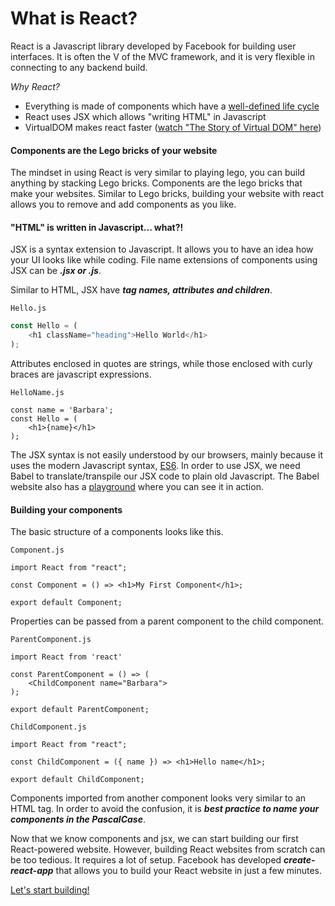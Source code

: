# What is React?

React is a Javascript library developed by Facebook for building user interfaces. It is often the V of the MVC framework, and it is very flexible in connecting to any backend build.

_Why React?_

- Everything is made of components which have a [well-defined life cycle](https://reactjs.org/docs/state-and-lifecycle.html)
- React uses JSX which allows "writing HTML" in Javascript
- VirtualDOM makes react faster ([watch "The Story of Virtual DOM" here](https://www.youtube.com/watch?v=BYbgopx44vo))

#### Components are the Lego bricks of your website

The mindset in using React is very similar to playing lego, you can build anything by stacking Lego bricks. Components are the lego bricks that make your websites. Similar to Lego bricks, building your website with react allows you to remove and add components as you like.

#### "HTML" is written in Javascript... what?!

JSX is a syntax extension to Javascript. It allows you to have an idea how your UI looks like while coding. File name extensions of components using JSX can be **_.jsx or .js_**.

Similar to HTML, JSX have **_tag names, attributes and children_**.

`Hello.js`

```javascript
const Hello = (
    <h1 className="heading">Hello World</h1>
);
```

Attributes enclosed in quotes are strings, while those enclosed with curly braces are javascript expressions.

`HelloName.js`

```es6
const name = 'Barbara';
const Hello = (
    <h1>{name}</h1>
);
```

The JSX syntax is not easily understood by our browsers, mainly because it uses the modern Javascript syntax, [ES6](https://github.com/lukehoban/es6features). In order to use JSX, we need Babel to translate/transpile our JSX code to plain old Javascript. The Babel website also has a [playground](https://babeljs.io/repl) where you can see it in action.

#### Building your components

The basic structure of a components looks like this.

`Component.js`

```es6
import React from "react";

const Component = () => <h1>My First Component</h1>;

export default Component;
```

Properties can be passed from a parent component to the child component.

`ParentComponent.js`

```es6
import React from 'react'

const ParentComponent = () => (
    <ChildComponent name="Barbara">
);

export default ParentComponent;

```

`ChildComponent.js`

```es6
import React from "react";

const ChildComponent = ({ name }) => <h1>Hello name</h1>;

export default ChildComponent;
```

Components imported from another component looks very similar to an HTML tag. In order to avoid the confusion, it is **_best practice to name your components in the PascalCase_**.

Now that we know components and jsx, we can start building our first React-powered website. However, building React websites from scratch can be too tedious. It requires a lot of setup. Facebook has developed **_create-react-app_** that allows you to build your React website in just a few minutes.

[Let's start building!](contents/create_react_app.md)